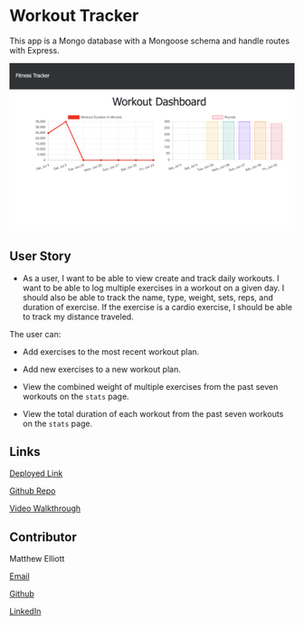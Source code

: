 # Workout Tracker

This app is a Mongo database with a Mongoose schema and handle routes with Express.

![Screenshot](workouttracker.png)

## User Story

- As a user, I want to be able to view create and track daily workouts. I want to be able to log multiple exercises in a workout on a given day. I should also be able to track the name, type, weight, sets, reps, and duration of exercise. If the exercise is a cardio exercise, I should be able to track my distance traveled.

The user can:

- Add exercises to the most recent workout plan.

- Add new exercises to a new workout plan.

- View the combined weight of multiple exercises from the past seven workouts on the `stats` page.

- View the total duration of each workout from the past seven workouts on the `stats` page.

## Links

[Deployed Link](https://nameless-earth-51895.herokuapp.com/)

[Github Repo](https://github.com/MatteoThomas/workout-tracker)

[Video Walkthrough](https://drive.google.com/file/d/1ycGnB6HJubHDIP50NvxSlSp9fQo0CAof/view)

## Contributor

Matthew Elliott

[Email](mailto:matt.ell@pm.me)

[Github](https://github.com/MatteoThomas/)

[LinkedIn](https://www.linkedin.com/in/matthewell/)
